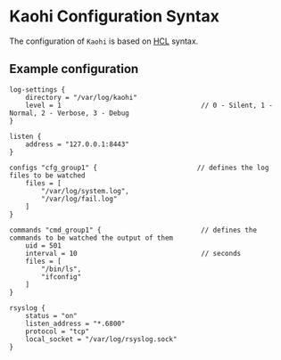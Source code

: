 
# Kaohi Configuration Syntax

The configuration of `Kaohi` is based on [HCL](https://github.com/hashicorp/hcl) syntax.

## Example configuration

```
log-settings {
	directory = "/var/log/kaohi"
	level = 1                                   // 0 - Silent, 1 - Normal, 2 - Verbose, 3 - Debug
}

listen {
	address = "127.0.0.1:8443"
}

configs "cfg_group1" {                         // defines the log files to be watched
	files = [
		"/var/log/system.log",
		"/var/log/fail.log"
	]
}

commands "cmd_group1" {                         // defines the commands to be watched the output of them
	uid = 501
	interval = 10                               // seconds
	files = [
		"/bin/ls",
		"ifconfig"
	]	
}

rsyslog {
	status = "on"
	listen_address = "*.6800"
	protocol = "tcp"
	local_socket = "/var/log/rsyslog.sock"
}

```
